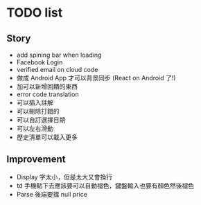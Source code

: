 # TODO list

## Story

- add spining bar when loading
- Facebook Login
- verified email on cloud code
- 做成 Android App 才可以背景同步 (React on Android 了!)
- 加可以新增回饋的東西
- error code translation
- 可以插入註解
- 可以刪除打錯的
- 可以自訂選擇日期
- 可以左右滑動
- 歷史清單可以載入更多

## Improvement

- Display 字太小，但是太大又會換行
- td 手機點下去應該要可以自動褪色，鍵盤輸入也要有顏色然後褪色
- Parse 後端要擋 null price
